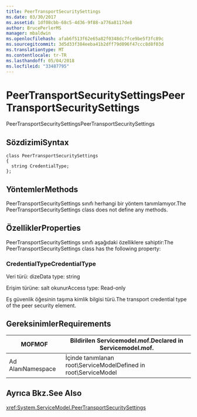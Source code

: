 ```yaml
---
title: PeerTransportSecuritySettings
ms.date: 03/30/2017
ms.assetid: 1df08cbb-68c5-4d36-9f88-a776a8117de8
author: BrucePerlerMS
manager: mbaldwin
ms.openlocfilehash: afab6f513f62e65a82f0348dc7fce9be5f3fc89c
ms.sourcegitcommit: 3d5d33f384eeba41b2dff79d096f47ccc8d8f03d
ms.translationtype: MT
ms.contentlocale: tr-TR
ms.lasthandoff: 05/04/2018
ms.locfileid: "33487795"
---
```

# <a name="peertransportsecuritysettings"></a><span data-ttu-id="5c370-102">PeerTransportSecuritySettings</span><span class="sxs-lookup"><span data-stu-id="5c370-102">PeerTransportSecuritySettings</span></span>
<span data-ttu-id="5c370-103">PeerTransportSecuritySettings</span><span class="sxs-lookup"><span data-stu-id="5c370-103">PeerTransportSecuritySettings</span></span>  
  
## <a name="syntax"></a><span data-ttu-id="5c370-104">Sözdizimi</span><span class="sxs-lookup"><span data-stu-id="5c370-104">Syntax</span></span>  
  
```  
class PeerTransportSecuritySettings  
{  
  string CredentialType;  
};  
```  
  
## <a name="methods"></a><span data-ttu-id="5c370-105">Yöntemler</span><span class="sxs-lookup"><span data-stu-id="5c370-105">Methods</span></span>  
 <span data-ttu-id="5c370-106">PeerTransportSecuritySettings sınıfı herhangi bir yöntem tanımlamıyor.</span><span class="sxs-lookup"><span data-stu-id="5c370-106">The PeerTransportSecuritySettings class does not define any methods.</span></span>  
  
## <a name="properties"></a><span data-ttu-id="5c370-107">Özellikler</span><span class="sxs-lookup"><span data-stu-id="5c370-107">Properties</span></span>  
 <span data-ttu-id="5c370-108">PeerTransportSecuritySettings sınıfı aşağıdaki özelliklere sahiptir:</span><span class="sxs-lookup"><span data-stu-id="5c370-108">The PeerTransportSecuritySettings class has the following property:</span></span>  
  
### <a name="credentialtype"></a><span data-ttu-id="5c370-109">CredentialType</span><span class="sxs-lookup"><span data-stu-id="5c370-109">CredentialType</span></span>  
 <span data-ttu-id="5c370-110">Veri türü: dize</span><span class="sxs-lookup"><span data-stu-id="5c370-110">Data type: string</span></span>  
  
 <span data-ttu-id="5c370-111">Erişim türüne: salt okunur</span><span class="sxs-lookup"><span data-stu-id="5c370-111">Access type: Read-only</span></span>  
  
 <span data-ttu-id="5c370-112">Eş güvenlik öğesinin taşıma kimlik bilgisi türü.</span><span class="sxs-lookup"><span data-stu-id="5c370-112">The transport credential type of the peer security element.</span></span>  
  
## <a name="requirements"></a><span data-ttu-id="5c370-113">Gereksinimler</span><span class="sxs-lookup"><span data-stu-id="5c370-113">Requirements</span></span>  
  
|<span data-ttu-id="5c370-114">MOF</span><span class="sxs-lookup"><span data-stu-id="5c370-114">MOF</span></span>|<span data-ttu-id="5c370-115">Bildirilen Servicemodel.mof.</span><span class="sxs-lookup"><span data-stu-id="5c370-115">Declared in Servicemodel.mof.</span></span>|  
|---------|-----------------------------------|  
|<span data-ttu-id="5c370-116">Ad Alanı</span><span class="sxs-lookup"><span data-stu-id="5c370-116">Namespace</span></span>|<span data-ttu-id="5c370-117">İçinde tanımlanan root\ServiceModel</span><span class="sxs-lookup"><span data-stu-id="5c370-117">Defined in root\ServiceModel</span></span>|  
  
## <a name="see-also"></a><span data-ttu-id="5c370-118">Ayrıca Bkz.</span><span class="sxs-lookup"><span data-stu-id="5c370-118">See Also</span></span>  
 <xref:System.ServiceModel.PeerTransportSecuritySettings>
